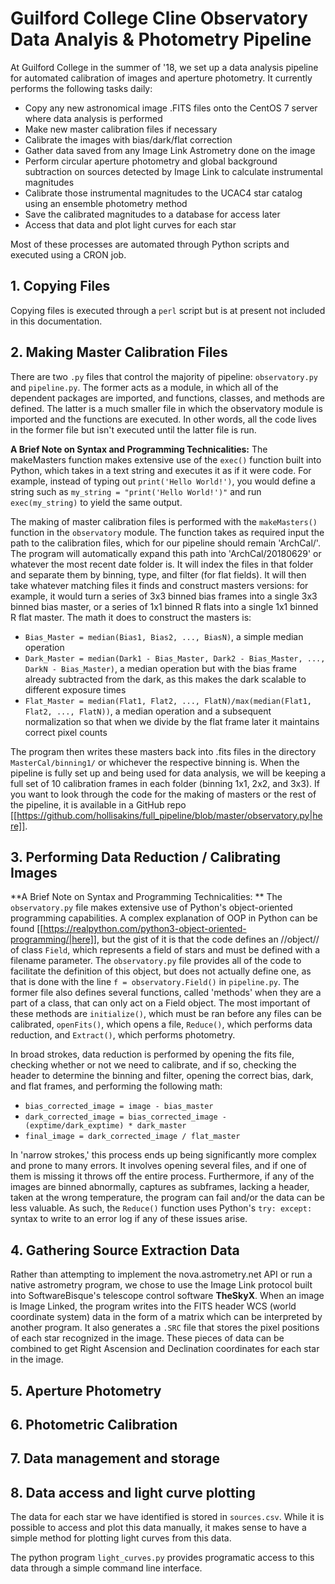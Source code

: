 # Guilford College Cline Observatory Data Analyis & Photometry Pipeline

At Guilford College in the summer of '18, we set up a data analysis pipeline for automated calibration of images and aperture photometry. It currently performs the following tasks daily:
  - Copy any new astronomical image .FITS files onto the CentOS 7 server where data analysis is performed
  - Make new master calibration files if necessary
  - Calibrate the images with bias/dark/flat correction
  - Gather data saved from any Image Link Astrometry done on the image
  - Perform circular aperture photometry and global background subtraction on sources detected by Image Link to calculate instrumental magnitudes
  - Calibrate those instrumental magnitudes to the UCAC4 star catalog using an ensemble photometry method
  - Save the calibrated magnitudes to a database for access later
  - Access that data and plot light curves for each star

Most of these processes are automated through Python scripts and executed using a CRON job. 
## 1. Copying Files

Copying files is executed through a `perl` script but is at present not included in this documentation. 

## 2. Making Master Calibration Files 

There are two `.py` files that control the majority of pipeline: `observatory.py` and `pipeline.py`. The former acts as a module, in which all of the dependent packages are imported, and functions, classes, and methods are defined. The latter is a much smaller file in which the observatory module is imported and the functions are executed. In other words, all the code lives in the former file but isn't executed until the latter file is run. 

**A Brief Note on Syntax and Programming Technicalities:**
The makeMasters function makes extensive use of the `exec()` function built into Python, which takes in a text string and executes it as if it were code. For example, instead of typing out `print('Hello World!')`, you would define a string such as `my_string = "print('Hello World!')"` and run `exec(my_string)` to yield the same output. 

The making of master calibration files is performed with the `makeMasters()` function in the `observatory` module. The function takes as required input the path to the calibration files, which for our pipeline should remain 'ArchCal/'. The program will automatically expand this path into 'ArchCal/20180629' or whatever the most recent date folder is. It will index the files in that folder and separate them by binning, type, and filter (for flat fields). It will then take whatever matching files it finds and construct masters versions: for example, it would turn a series of 3x3 binned bias frames into a single 3x3 binned bias master, or a series of 1x1 binned R flats into a single 1x1 binned R flat master. The math it does to construct the masters is:
  * `Bias_Master = median(Bias1, Bias2, ..., BiasN)`, a simple median operation
  * `Dark_Master = median(Dark1 - Bias_Master, Dark2 - Bias_Master, ..., DarkN - Bias_Master)`, a median operation but with the bias frame already subtracted from the dark, as this makes the dark scalable to different exposure times
  * `Flat_Master = median(Flat1, Flat2, ..., FlatN)/max(median(Flat1, Flat2, ..., FlatN))`, a median operation and a subsequent normalization so that when we divide by the flat frame later it maintains correct pixel counts

The program then writes these masters back into .fits files in the directory `MasterCal/binning1/` or whichever the respective binning is. When the pipeline is fully set up and being used for data analysis, we will be keeping a full set of 10 calibration frames in each folder (binning 1x1, 2x2, and 3x3). If you want to look through the code for the making of masters or the rest of the pipeline, it is available in a GitHub repo [[https://github.com/hollisakins/full_pipeline/blob/master/observatory.py|here]]. 

## 3. Performing Data Reduction / Calibrating Images 

**A Brief Note on Syntax and Programming Technicalities: **
The `observatory.py` file makes extensive use of Python's object-oriented programming capabilities. A complex explanation of OOP in Python can be found [[https://realpython.com/python3-object-oriented-programming/|here]], but the gist of it is that the code defines an //object// of class `Field`, which represents a field of stars and must be defined with a filename parameter. The `observatory.py` file provides all of the code to facilitate the definition of this object, but does not actually define one, as that is done with the line `f = observatory.Field()` in `pipeline.py`. The former file also defines several functions, called 'methods' when they are a part of a class, that can only act on a Field object. The most important of these methods are `initialize()`, which must be ran before any files can be calibrated, `openFits()`, which opens a file, `Reduce()`, which performs data reduction, and `Extract()`, which performs photometry. 

In broad strokes, data reduction is performed by opening the fits file, checking whether or not we need to calibrate, and if so, checking the header to determine the binning and filter, opening the correct bias, dark, and flat frames, and performing the following math:
  * `bias_corrected_image = image - bias_master`
  * `dark_corrected_image = bias_corrected_image - (exptime/dark_exptime) * dark_master`
  * `final_image = dark_corrected_image / flat_master`

In 'narrow strokes,' this process ends up being significantly more complex and prone to many errors. It involves opening several files, and if one of them is missing it throws off the entire process. Furthermore, if any of the images are binned abnormally, captures as subframes, lacking a header, taken at the wrong temperature, the program can fail and/or the data can be less valuable. As such, the `Reduce()` function uses Python's `try: except:` syntax to write to an error log if any of these issues arise. 


## 4. Gathering Source Extraction Data 

Rather than attempting to implement the nova.astrometry.net API or run a native astrometry program, we chose to use the Image Link protocol built into SoftwareBisque's telescope control software __TheSkyX__. When an image is Image Linked, the program writes into the FITS header WCS (world coordinate system) data in the form of a matrix which can be interpreted by another program. It also generates a `.SRC` file that stores the pixel positions of each star recognized in the image. These pieces of data can be combined to get Right Ascension and Declination coordinates for each star in the image. 


## 5. Aperture Photometry 


## 6. Photometric Calibration 


## 7. Data management and storage 



## 8. Data access and light curve plotting 

The data for each star we have identified is stored in `sources.csv`. While it is possible to access and plot this data manually, it makes sense to have a simple method for plotting light curves from this data. 

The python program `light_curves.py` provides programatic access to this data through a simple command line interface. 